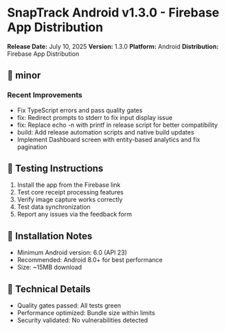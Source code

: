 # SnapTrack Android v1.3.0 - Firebase App Distribution

**Release Date:** July 10, 2025
**Version:** 1.3.0
**Platform:** Android
**Distribution:** Firebase App Distribution

## 🔧 minor

### Recent Improvements
- Fix TypeScript errors and pass quality gates
- fix: Redirect prompts to stderr to fix input display issue
- fix: Replace echo -n with printf in release script for better compatibility
- build: Add release automation scripts and native build updates
- Implement Dashboard screen with entity-based analytics and fix pagination

## 🧪 Testing Instructions
1. Install the app from the Firebase link
2. Test core receipt processing features
3. Verify image capture works correctly
4. Test data synchronization
5. Report any issues via the feedback form

## 📱 Installation Notes
- Minimum Android version: 6.0 (API 23)
- Recommended: Android 8.0+ for best performance
- Size: ~15MB download

## 🔧 Technical Details
- Quality gates passed: All tests green
- Performance optimized: Bundle size within limits
- Security validated: No vulnerabilities detected
